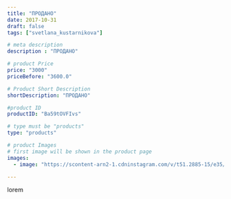 ```yaml
---
title: "ПРОДАНО"
date: 2017-10-31
draft: false
tags: ["svetlana_kustarnikova"]

# meta description
description : "ПРОДАНО"

# product Price
price: "3000"
priceBefore: "3600.0"

# Product Short Description
shortDescription: "ПРОДАНО"

#product ID
productID: "Ba59tOVFIvs"

# type must be "products"
type: "products"

# product Images
# first image will be shown in the product page
images:
  - image: "https://scontent-arn2-1.cdninstagram.com/v/t51.2885-15/e35/22858120_236156000250553_4112167479222992896_n.jpg?se=7&tp=1&_nc_ht=scontent-arn2-1.cdninstagram.com&_nc_cat=101&_nc_ohc=kK0T9sxG9KsAX-m0TF-&ccb=7-4&oh=bbe99a797f6ad853a11fa0dc24775c42&oe=60825209&ig_cache_key=MTYzNzYxMTMyODEyNTU3MDAyOA%3D%3D.2-ccb7-4"

---
```

lorem
